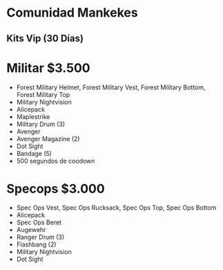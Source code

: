 # Comunidad Mankekes
## Kits Vip (30 Días)
# Militar $3.500
- Forest Military Helmet, Forest Military Vest, Forest Military Bottom, Forest Military Top
- Military Nightvision 
- Alicepack
- Maplestrike
- Military Drum (3)
- Avenger
- Avenger Magazine (2)
- Dot Sight
- Bandage (5)
- 500 segundos de coodown
# Specops $3.000
- Spec Ops Vest, Spec Ops Rucksack, Spec Ops Top, Spec Ops Bottom
- Alicepack
- Spec Ops Beret
- Augewehr
- Ranger Drum (3) 
- Flashbang (2)
- Military Nightvision
- Dot Sight
